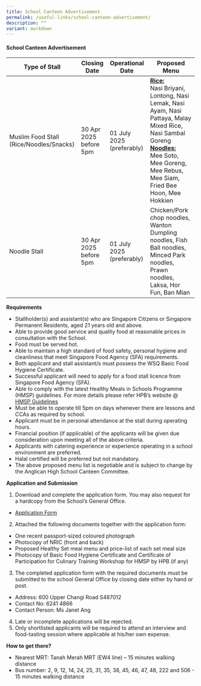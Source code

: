 ```yaml
---
title: School Canteen Advertisement
permalink: /useful-links/school-canteen-advertisement/
description: ""
variant: markdown
---
```

#### School Canteen Advertisement



|Type of Stall|Closing Date|Operational Date|Proposed Menu|
| -------- | -------- | -------- |-------- |
| Muslim Food Stall (Rice/Noodles/Snacks)|30 Apr 2025 before 5pm| 01 July 2025 (preferably) |<b><u>Rice:</u></b><br>Nasi Briyani, Lontong, Nasi Lemak, Nasi Ayam, Nasi Pattaya, Malay Mixed Rice, Nasi Sambal Goreng <br><b><u>Noodles:</u></b><br>Mee Soto, Mee Goreng, Mee Rebus, Mee Siam, Fried Bee Hoon, Mee Hokkien<br>|
| Noodle Stall |30 Apr 2025 before 5pm| 01 July 2025 (preferably) |Chicken/Pork chop noodles, Wanton Dumpling noodles, Fish Ball noodles, Minced Park noodles, Prawn noodles, Laksa, Hor Fun, Ban Mian <br>|


**Requirements**

- Stallholder(s) and assistant(s) who are Singapore Citizens or Singapore Permanent Residents, aged 21 years old and above.<br>
- Able to provide good service and quality food at reasonable prices in consultation with the School.<br>
- Food must be served hot.<br>
- Able to maintain a high standard of food safety, personal hygiene and cleanliness that meet Singapore Food Agency (SFA) requirements.<br>
- Both applicant and stall assistant/s must possess the WSQ Basic Food Hygiene Certificate.<br>
- Successful applicant will need to apply for a food stall licence from Singapore Food Agency (SFA).<br>
- Able to comply with the latest Healthy Meals in Schools Programme (HMSP) guidelines.  For more details please refer HPB’s website @ [HMSP Guidelines](/files/Useful%20Links/School%20Canteen/hmsp_guidelines.pdf)   <br>
- Must be able to operate till 5pm on days whenever there are lessons and CCAs as required by school.<br>
- Applicant must be in personal attendance at the stall during operating hours.<br>
- Financial position (if applicable) of the applicants will be given due consideration upon meeting all of the above criteria.<br>
- Applicants with catering experience or experience operating in a school environment are preferred.<br>
- Halal certified will be preferred but not mandatory.<br>
- The above proposed menu list is negotiable and is subject to change by the Anglican High School Canteen Committee.<br>



**Application and Submission**

1. Download and complete the application form. You may also request for a hardcopy from the School’s General Office.
* [Application Form](/files/Useful%20Links/School%20Canteen/formbf7_application_for_canteen_stall.pdf) 

2. Attached the following documents together with the application form:
* One recent passport-sized coloured photograph
* Photocopy of NRIC (front and back)
* Proposed Healthy Set meal menu and price-list of each set meal size
* Photocopy of Basic Food Hygiene Certificate and Certificate of Participation for Culinary Training Workshop for HMSP by HPB (if any)

3. The completed application form with the required documents must be submitted to the school General Office by closing date either by hand or post.

* Address: 600 Upper Changi Road S487012
* Contact No: 6241 4866
* Contact Person: Ms Janet Ang  

4. Late or incomplete applications will be rejected.<br>
5. Only shortlisted applicants will be required to attend an interview and food-tasting session where applicable at his/her own expense.<br>


**How to get there?**
* Nearest MRT: Tanah Merah MRT (EW4 line) – 15 minutes walking distance
* Bus number: 2, 9, 12, 14, 24, 25, 31, 35, 38, 45, 46, 47, 48, 222 and 506 - 15 minutes walking distance
